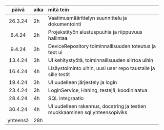 | päivä | aika | mitä tein  |
| :----:|:-----| :-----|
|26.3.24|2h    | Vaatimusmäärittelyn suunnittelu ja dokumentointi|
|6.4.24| 2h    | Projekstityön alustuspuuhia ja riippuvuus hallintaa
|9.4.24| 3h    | DeviceRepository toiminnallisuuden toteutus ja text ui
|13.4.24| 3h   | UI kehitystyötä, toiminnallisuuden siirtoa uihin
|16.4.24| 4h   | Lisäystoiminto uihin, uusi user repo taustalle ja sille testit
|19.4.24| 3h   | UI uudelleen järjestely ja login
|23.4.24| 3h   | LoginService, Hahing, testejä, koodinlaatua
|28.4.24| 4h   | SQL integraatio
|30.4.24| 4h   | UI uudelleen rakennus, docstring ja testien muokkaaminen sql yhteensopiviks
|yhteensä| 28h| 
